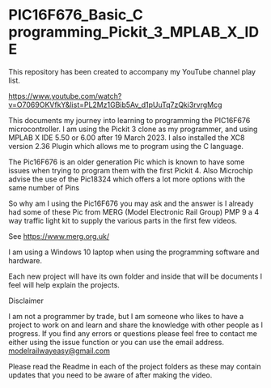 # PIC16F676_Basic_C programming_Pickit_3_MPLAB_X_IDE

This repository has been created to accompany my YouTube channel play list.

https://www.youtube.com/watch?v=O7069OKVfkY&list=PL2Mz1GBib5Av_d1pUuTq7zQki3rvrgMcg

This documents my journey into learning to programming the PIC16F676 microcontroller. I am using the Pickit 3 clone as my programmer, and using MPLAB X IDE 5.50 or 6.00 after 19 March 2023. I also installed the XC8 version 2.36 Plugin which allows me to program using the C language.

The Pic16F676 is an older generation Pic which is known to have some issues when trying to program them with the first Pickit 4. Also Microchip advise the use of the Pic18324 which offers a lot more options with the same number of Pins

So why am I using the Pic16F676 you may ask and the answer is I already had some of these Pic from MERG (Model Electronic Rail Group) PMP 9 a 4 way traffic light kit to supply the various parts in the first few videos.

See https://www.merg.org.uk/

I am using a Windows 10 laptop when using the programming software and hardware.

Each new project will have its own folder and inside that will be documents I feel will help explain the projects. 

Disclaimer

I am not a programmer by trade, but I am someone who likes to have a project to work on and learn and share the knowledge with other people as I progress.
If you find any errors or questions please feel free to contact me either using the issue function or you can use the email address.
modelrailwayeasy@gmail.com 

Please read the Readme in each of the project folders as these may contain updates that you need to be aware of after making the video.
